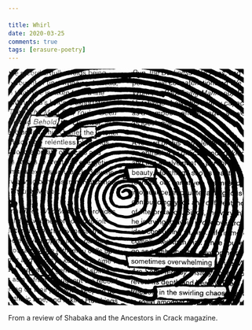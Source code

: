 ```yaml
---  
  
title: Whirl  
date: 2020-03-25 
comments: true  
tags: [erasure-poetry]  
---  
```


<img src="/assets/images/articles/whirl.jpeg" class="responsive"><br>    

From a review of Shabaka and the Ancestors in Crack magazine.  
